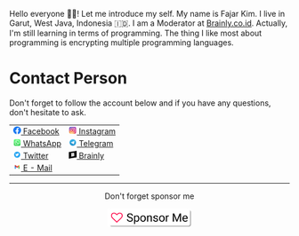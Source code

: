 Hello everyone 👋🏻! Let me introduce my self. My name is Fajar Kim. I live in Garut, West Java, Indonesia 🇮🇩. I am a Moderator at [Brainly.co.id](https://brainly.co.id/). Actually, I'm still learning in terms of programming. The thing I like most about programming is encrypting multiple programming languages. 

# Contact Person
Don't forget to follow the account below and if you have any questions, don't hesitate to ask.
<table>
    <tr>
        <td> <a href="https://www.facebook.com/profile.php?id=100071979099290"><img src="https://raw.githubusercontent.com/FajarKim/FajarKim/master/images/facebook_logo.png" width="14"> Facebook</a></td>
        <td> <a href="https://www.instagram.com/fajarkim_"><img src="https://raw.githubusercontent.com/FajarKim/FajarKim/master/images/instagram_logo.png" width="14"> Instagram</a></td>
    </tr>
    <tr>
        <td> <a href="https://wa.me/6285659850910?text=Hi"><img src="https://raw.githubusercontent.com/FajarKim/FajarKim/master/images/whatsapp_logo.png" width="14"> WhatsApp</a></td>
        <td> <a href="https://t.me/FajarThea"><img src="https://raw.githubusercontent.com/FajarKim/FajarKim/master/images/telegram_logo.png" width="14"> Telegram</a></td>
    </tr>
    <tr>
        <td> <a href="https://www.twitter.com/fajarkim_"><img src="https://raw.githubusercontent.com/FajarKim/FajarKim/master/images/twitter_logo.png" width="14"> Twitter</a></td>
        <td> <a href="https://brainly.co.id/profil/FajarKim-32153154"><img src="https://raw.githubusercontent.com/FajarKim/FajarKim/master/images/brainly_logo.png" width="14"> Brainly</a></td>
    </tr>
    <tr>
        <td> <a href="mailto:fajarrkim@gmail.com"><img src="https://raw.githubusercontent.com/FajarKim/FajarKim/master/images/gmail_logo.png" width="14"> E - Mail</a></td>
    </tr>
</table>

<hr size="0.01px">
<div align="center">
Don't forget sponsor me

<a href="https://github.com/sponsors/FajarKim/"><img src="https://raw.githubusercontent.com/FajarKim/FajarKim/master/images/sponsor_button.png" width="150"></a>
</div>